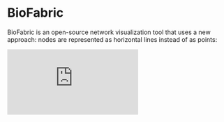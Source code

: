 BioFabric
=========

BioFabric is an open-source network visualization tool that uses a new approach: nodes are represented as horizontal lines instead of as points:

![ScreenShot](http://www.biofabric.org/gallery/pages/SuperQuickBioFabric.html)
